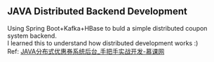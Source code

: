 ## JAVA Distributed Backend Development
Using Spring Boot+Kafka+HBase to buld a simple distributed coupon system backend.    
I learned this to understand how distributed development works :)   
Ref: [JAVA分布式优惠券系统后台_手把手实战开发-慕课网](https://coding.imooc.com/class/254.html)
